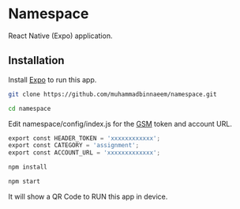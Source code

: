# Namespace

React Native (Expo) application.

## Installation

Install [Expo](https://docs.expo.io/versions/latest/get-started/installation/) to run this app.


```bash
git clone https://github.com/muhammadbinnaeem/namespace.git
```
```bash
cd namespace
```
Edit namespace/config/index.js for the [GSM](https://gsmtasks.com/users/signup/ ) token and account URL.


```python
export const HEADER_TOKEN = 'xxxxxxxxxxxx';
export const CATEGORY = 'assignment';
export const ACCOUNT_URL = 'xxxxxxxxxxxxx';
```
```bash
npm install
```
```bash
npm start
```
It will show a QR Code to RUN this app in device.

